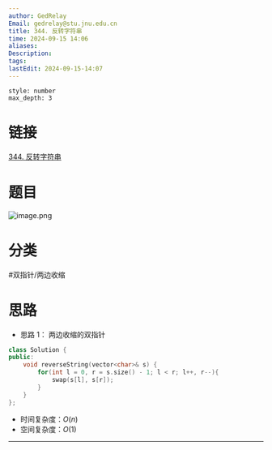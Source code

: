 ```yaml
---
author: GedRelay
Email: gedrelay@stu.jnu.edu.cn
title: 344. 反转字符串
time: 2024-09-15 14:06
aliases: 
Description: 
tags: 
lastEdit: 2024-09-15-14:07
---
```


```toc
style: number
max_depth: 3
```

# 链接
[344. 反转字符串](https://leetcode.cn/problems/reverse-string/) 

# 题目
![image.png](https://ged-pic-bed.oss-cn-guangzhou.aliyuncs.com/img/202409151406127.png)


# 分类
#双指针/两边收缩 

# 思路
- 思路 1：
两边收缩的双指针

```cpp
class Solution {
public:
    void reverseString(vector<char>& s) {
        for(int l = 0, r = s.size() - 1; l < r; l++, r--){
            swap(s[l], s[r]);
        }
    }
};
```


- 时间复杂度：${O\left( n \right)  }$ 
- 空间复杂度：${O\left( 1 \right)  }$ 


---

